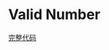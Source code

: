 # Valid Number
[完整代码](https://github.com/ludandandan/LeetCode/blob/master/01String/65ValidNumber.cpp)